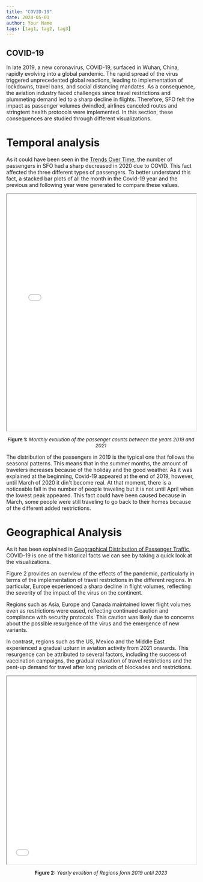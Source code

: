 ```yaml
---
title: "COVID-19"
date: 2024-05-01
author: Your Name
tags: [tag1, tag2, tag3]
---
```


## COVID-19

In late 2019, a new coronavirus, COVID-19, surfaced in Wuhan, China, rapidly evolving into a global pandemic. The rapid spread of the virus triggered unprecedented global reactions, leading to implementation of lockdowns, travel bans, and social distancing mandates. As a consequence, the aviation industry faced challenges since travel restrictions and plummeting demand led to a sharp decline in flights. Therefore, SFO felt the impact as passenger volumes dwindled, airlines canceled routes and stringtent health protocols were implemented. In this section, these consequences are studied through different visualizations.

# Temporal analysis

As it could have been seen in the [Trends Over Time](/temporalEvolution.md), the number of passengers in SFO had a sharp decreased in 2020 due to COVID. This fact affected the three different types of passengers. To better understand this fact, a stacked bar plots of all the month in the Covid-19 year and the previous and following year were generated to compare these values.

<iframe src="images/2019-2021_passengers_type_monthly.html" width="100%" height="630px"></iframe>
<p style="text-align:center; font-size:small;"><strong>Figure 1:</strong> <em>Monthly evolution of the passenger counts between the years 2019 and 2021</em></p>

The distribution of the passengers in 2019 is the typical one that follows the seasonal patterns. This means that in the summer months, the amount of travelers increases because of the holiday and the good weather. As it was explained at the beginning, Covid-19 appeared at the end of 2019, however, until March of 2020 it din't become real. At that moment, there is a noticeable fall in the number of people traveling but it is not until April when the lowest peak appeared. This fact could have been caused because in March, some people were still traveling to go back to their homes because of the different added restrictions.

# Geographical Analysis
As it has been explained in [Geographical Distribution of Passenger Traffic](passengerStudy.md), COVID-19 is one of the historical facts we can see by taking a quick look at the visualizations.

Figure 2 provides an overview of the effects of the pandemic, particularly in terms of the implementation of travel restrictions in the different regions. In particular, Europe experienced a sharp decline in flight volumes, reflecting the severity of the impact of the virus on the continent.

Regions such as Asia, Europe and Canada maintained lower flight volumes even as restrictions were eased, reflecting continued caution and compliance with security protocols. This caution was likely due to concerns about the possible resurgence of the virus and the emergence of new variants.

In contrast, regions such as the US, Mexico and the Middle East experienced a gradual upturn in aviation activity from 2021 onwards. This resurgence can be attributed to several factors, including the success of vaccination campaigns, the gradual relaxation of travel restrictions and the pent-up demand for travel after long periods of blockades and restrictions.

<iframe src="images/area_covid.html" width="100%" height="500px"></iframe>
<p style="text-align:center; font-size:small;"><strong>Figure 2:</strong> <em>Yearly evolition of Regions form 2019 until 2023</em></p>